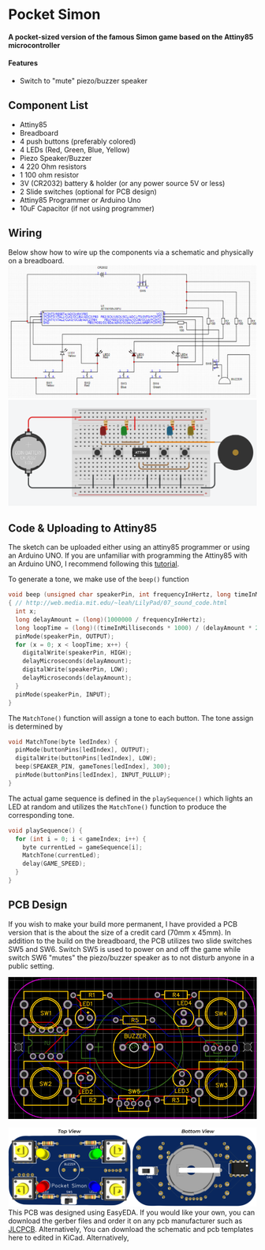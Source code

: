 # Pocket Simon
#### A pocket-sized version of the famous Simon game based on the Attiny85 microcontroller
#### Features
+ Switch to "mute" piezo/buzzer speaker
## Component List
+ Attiny85
+ Breadboard
+ 4 push buttons (preferably colored)
+ 4 LEDs (Red, Green, Blue, Yellow)
+ Piezo Speaker/Buzzer
+ 4 220 Ohm resistors
+ 1 100 ohm resistor
+ 3V (CR2032) battery & holder (or any power source 5V or less)
+ 2 Slide switches (optional for PCB design) 
+ Attiny85 Programmer or Arduino Uno
+ 10uF Capacitor (if not using programmer)
## Wiring
Below show how to wire up the components via a schematic and physically on a breadboard.
![Schematic](https://github.com/NeonVulture/Arduino-Projects/blob/main/Pocket-Simon/Assets/Schematic.PNG "Schematic")
![Breadboard Wiring](https://github.com/NeonVulture/Arduino-Projects/blob/main/Pocket-Simon/Assets/Wiring_Diagram.PNG "Breadboard Wiring")
## Code & Uploading to Attiny85
The sketch can be uploaded either using an attiny85 programmer or using an Arduino UNO. If you are unfamiliar with programming the Attiny85 with an Arduino UNO, I recommend following this [tutorial](https://create.arduino.cc/projecthub/arjun/programming-attiny85-with-arduino-uno-afb829).

To generate a tone, we make use of the `beep()` function 
```c
void beep (unsigned char speakerPin, int frequencyInHertz, long timeInMilliseconds)
{ // http://web.media.mit.edu/~leah/LilyPad/07_sound_code.html
  int x;
  long delayAmount = (long)(1000000 / frequencyInHertz);
  long loopTime = (long)((timeInMilliseconds * 1000) / (delayAmount * 2));
  pinMode(speakerPin, OUTPUT);
  for (x = 0; x < loopTime; x++) {
    digitalWrite(speakerPin, HIGH);
    delayMicroseconds(delayAmount);
    digitalWrite(speakerPin, LOW);
    delayMicroseconds(delayAmount);
  }
  pinMode(speakerPin, INPUT);
}
```
The `MatchTone()` function will assign a tone to each button. The tone assign is determined by
```c
void MatchTone(byte ledIndex) {
  pinMode(buttonPins[ledIndex], OUTPUT);
  digitalWrite(buttonPins[ledIndex], LOW);
  beep(SPEAKER_PIN, gameTones[ledIndex], 300);
  pinMode(buttonPins[ledIndex], INPUT_PULLUP);
}
```
The actual game sequence is defined in the `playSequence()` which lights an LED at random and utilizes the `MatchTone()` function to produce the corresponding tone.
```c
void playSequence() {
  for (int i = 0; i < gameIndex; i++) {
    byte currentLed = gameSequence[i];
    MatchTone(currentLed);
    delay(GAME_SPEED);
  }
}
```

## PCB Design
If you wish to make your build more permanent, I have provided a PCB version that is the about the size of a credit card (70mm x 45mm). In addition to the build on the breadboard, the PCB utilizes two slide switches SW5 and SW6. Switch SW5 is used to power on and off the game while switch SW6 "mutes" the piezo/buzzer speaker as to not disturb anyone in a public setting.
<p align="center">
  <img src="https://github.com/NeonVulture/Arduino-Projects/blob/main/Pocket-Simon/Assets/PCB_FullView.PNG?raw=true" alt="PCB View"/>
</p>

![PCB 3D View](https://github.com/NeonVulture/Arduino-Projects/blob/main/Pocket-Simon/Assets/PCB_FullView_3D.PNG "PCB 3D View")
This PCB was designed using EasyEDA. If you would like your own, you can download the gerber files and order it on any pcb manufacturer such as [JLCPCB](https://jlcpcb.com/VBS?utm_source=bing_ads&utm_medium=cpc&utm_campaign=JP_ALL_20200709&msclkid=9ef340d94811193b322f218aa54c1cd9). Alternatively, You can download the schematic and pcb templates here to edited in KiCad. Alternatively, 
